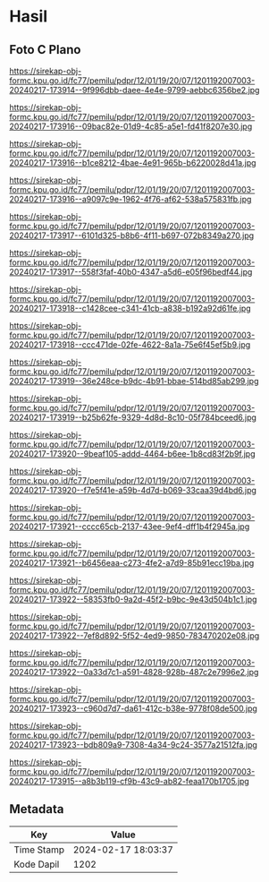 # Hasil

## Foto C Plano

https://sirekap-obj-formc.kpu.go.id/fc77/pemilu/pdpr/12/01/19/20/07/1201192007003-20240217-173914--9f996dbb-daee-4e4e-9799-aebbc6356be2.jpg

https://sirekap-obj-formc.kpu.go.id/fc77/pemilu/pdpr/12/01/19/20/07/1201192007003-20240217-173916--09bac82e-01d9-4c85-a5e1-fd41f8207e30.jpg

https://sirekap-obj-formc.kpu.go.id/fc77/pemilu/pdpr/12/01/19/20/07/1201192007003-20240217-173916--b1ce8212-4bae-4e91-965b-b6220028d41a.jpg

https://sirekap-obj-formc.kpu.go.id/fc77/pemilu/pdpr/12/01/19/20/07/1201192007003-20240217-173916--a9097c9e-1962-4f76-af62-538a575831fb.jpg

https://sirekap-obj-formc.kpu.go.id/fc77/pemilu/pdpr/12/01/19/20/07/1201192007003-20240217-173917--6101d325-b8b6-4f11-b697-072b8349a270.jpg

https://sirekap-obj-formc.kpu.go.id/fc77/pemilu/pdpr/12/01/19/20/07/1201192007003-20240217-173917--558f3faf-40b0-4347-a5d6-e05f96bedf44.jpg

https://sirekap-obj-formc.kpu.go.id/fc77/pemilu/pdpr/12/01/19/20/07/1201192007003-20240217-173918--c1428cee-c341-41cb-a838-b192a92d61fe.jpg

https://sirekap-obj-formc.kpu.go.id/fc77/pemilu/pdpr/12/01/19/20/07/1201192007003-20240217-173918--ccc471de-02fe-4622-8a1a-75e6f45ef5b9.jpg

https://sirekap-obj-formc.kpu.go.id/fc77/pemilu/pdpr/12/01/19/20/07/1201192007003-20240217-173919--36e248ce-b9dc-4b91-bbae-514bd85ab299.jpg

https://sirekap-obj-formc.kpu.go.id/fc77/pemilu/pdpr/12/01/19/20/07/1201192007003-20240217-173919--b25b62fe-9329-4d8d-8c10-05f784bceed6.jpg

https://sirekap-obj-formc.kpu.go.id/fc77/pemilu/pdpr/12/01/19/20/07/1201192007003-20240217-173920--9beaf105-addd-4464-b6ee-1b8cd83f2b9f.jpg

https://sirekap-obj-formc.kpu.go.id/fc77/pemilu/pdpr/12/01/19/20/07/1201192007003-20240217-173920--f7e5f41e-a59b-4d7d-b069-33caa39d4bd6.jpg

https://sirekap-obj-formc.kpu.go.id/fc77/pemilu/pdpr/12/01/19/20/07/1201192007003-20240217-173921--cccc65cb-2137-43ee-9ef4-dff1b4f2945a.jpg

https://sirekap-obj-formc.kpu.go.id/fc77/pemilu/pdpr/12/01/19/20/07/1201192007003-20240217-173921--b6456eaa-c273-4fe2-a7d9-85b91ecc19ba.jpg

https://sirekap-obj-formc.kpu.go.id/fc77/pemilu/pdpr/12/01/19/20/07/1201192007003-20240217-173922--58353fb0-9a2d-45f2-b9bc-9e43d504b1c1.jpg

https://sirekap-obj-formc.kpu.go.id/fc77/pemilu/pdpr/12/01/19/20/07/1201192007003-20240217-173922--7ef8d892-5f52-4ed9-9850-783470202e08.jpg

https://sirekap-obj-formc.kpu.go.id/fc77/pemilu/pdpr/12/01/19/20/07/1201192007003-20240217-173922--0a33d7c1-a591-4828-928b-487c2e7996e2.jpg

https://sirekap-obj-formc.kpu.go.id/fc77/pemilu/pdpr/12/01/19/20/07/1201192007003-20240217-173923--c960d7d7-da61-412c-b38e-9778f08de500.jpg

https://sirekap-obj-formc.kpu.go.id/fc77/pemilu/pdpr/12/01/19/20/07/1201192007003-20240217-173923--bdb809a9-7308-4a34-9c24-3577a21512fa.jpg

https://sirekap-obj-formc.kpu.go.id/fc77/pemilu/pdpr/12/01/19/20/07/1201192007003-20240217-173915--a8b3b119-cf9b-43c9-ab82-feaa170b1705.jpg


## Metadata

| Key        | Value               |
| ---------- | ------------------- |
| Time Stamp | 2024-02-17 18:03:37 |
| Kode Dapil | 1202                |



